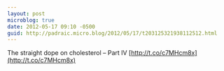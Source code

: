 ```yaml
---
layout: post
microblog: true
date: 2012-05-17 09:10 -0500
guid: http://padraic.micro.blog/2012/05/17/t203125321938112512.html
---
```

The straight dope on cholesterol – Part IV [http://t.co/c7MHcm8x](http://t.co/c7MHcm8x)
